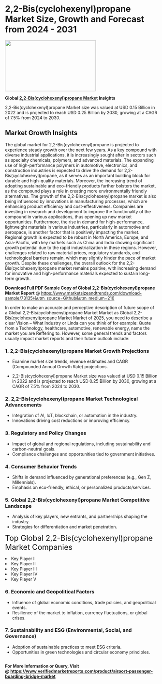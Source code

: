 <H1>2,2-Bis(cyclohexenyl)propane Market Size, Growth and Forecast from 2024 - 2031</H1><img class="aligncenter size-medium wp-image-584254" src="https://thirdeyenews.in/wp-content/uploads/2024/09/Global-Market-Research-300x168.jpeg" alt="" width="300" height="168" /><p><strong>Global&nbsp;<a href="https://www.marketsizeandtrends.com/download-sample/73135/&amp;utm_source=Github&utm_medium=216">2,2-Bis(cyclohexenyl)propane Market</a> Insights</strong></p><p>2,2-Bis(cyclohexenyl)propane Market size was valued at USD 0.15 Billion in 2022 and is projected to reach USD 0.25 Billion by 2030, growing at a CAGR of 7.5% from 2024 to 2030.</p><p><h2>Market Growth Insights</h2> The global market for 2,2-Bis(cyclohexenyl)propane is projected to experience steady growth over the next few years. As a key compound with diverse industrial applications, it is increasingly sought after in sectors such as specialty chemicals, polymers, and advanced materials. The expanding use of high-performance polymers in automotive, electronics, and construction industries is expected to drive the demand for 2,2-Bis(cyclohexenyl)propane, as it serves as an important building block for durable and high-quality materials. Moreover, the increasing trend of adopting sustainable and eco-friendly products further bolsters the market, as the compound plays a role in creating more environmentally friendly alternatives. The growth of the 2,2-Bis(cyclohexenyl)propane market is also being influenced by innovations in manufacturing processes, which are enhancing product efficiency and cost-effectiveness. Companies are investing in research and development to improve the functionality of the compound in various applications, thus opening up new market opportunities. Furthermore, the rise in demand for high-performance, lightweight materials in various industries, particularly in automotive and aerospace, is another factor that is positively impacting the market. Regional growth is expected to be robust in North America, Europe, and Asia-Pacific, with key markets such as China and India showing significant growth potential due to the rapid industrialization in these regions. However, challenges related to raw material prices, regulatory standards, and technological barriers remain, which may slightly hinder the pace of market growth. Despite these challenges, the overall outlook for the 2,2-Bis(cyclohexenyl)propane market remains positive, with increasing demand for innovative and high-performance materials expected to sustain long-term growth. </p><p><span class=""><strong>Download Full PDF Sample Copy of Global 2,2-Bis(cyclohexenyl)propane Market Report</strong> @ <a href="https://www.marketsizeandtrends.com/download-sample/73135/&amp;utm_source=Github&utm_medium=216" target="_blank">https://www.marketsizeandtrends.com/download-sample/73135/&amp;utm_source=Github&utm_medium=216</a></span></p><p>In order to make an accurate and perceptive description of future scope of a Global&nbsp;2,2-Bis(cyclohexenyl)propane Market Market as Global&nbsp;2,2-Bis(cyclohexenyl)propane Market Market of 2025, you need to describe a clear Vision &ndash; What Industry or Linda can you think of for example: Quote from a Technology, healthcare, automotive, renewable energy, name the market you are Reffering to. However, some general trends and factors usually impact market reports and their future outlook include:</p><h3>1.&nbsp;<strong>2,2-Bis(cyclohexenyl)propane Market Growth Projections</strong></h3><ul><li>Examine market size trends, revenue estimates and CAGR (Compounded Annual Growth Rate) projections.</li><li><p>2,2-Bis(cyclohexenyl)propane Market size was valued at USD 0.15 Billion in 2022 and is projected to reach USD 0.25 Billion by 2030, growing at a CAGR of 7.5% from 2024 to 2030.</p></li></ul><h3>2.&nbsp;<strong>2,2-Bis(cyclohexenyl)propane Market Technological Advancements</strong></h3><ul><li>Integration of AI, IoT, blockchain, or automation in the industry.</li><li>Innovations driving cost reductions or improving efficiency.</li></ul><h3>3.&nbsp;<strong>Regulatory and Policy Changes</strong></h3><ul><li>Impact of global and regional regulations, including sustainability and carbon-neutral goals.</li><li>Compliance challenges and opportunities tied to government initiatives.</li></ul><h3>4.&nbsp;<strong>Consumer Behavior Trends</strong></h3><ul><li>Shifts in demand influenced by generational preferences (e.g., Gen Z, Millennials).</li><li>Emphasis on eco-friendly, ethical, or personalized products/services.</li></ul><h3>5.&nbsp;<strong>Global 2,2-Bis(cyclohexenyl)propane Market Competitive Landscape</strong></h3><ul><li>Analysis of key players, new entrants, and partnerships shaping the industry.</li><li>Strategies for differentiation and market penetration.</li></ul><p data-pm-slice="1 1 []"><span style="color: inherit; font-family: inherit; font-size: 25px;">Top Global 2,2-Bis(cyclohexenyl)propane Market Companies</span></p><div class="" data-test-id=""><p><li>Key Player I</li><li> Key Player II</li><li> Key Player III</li><li> Key Player IV</li><li> Key Player V</li></p></div><h3>6.&nbsp;<strong>Economic and Geopolitical Factors</strong></h3><ul><li>Influence of global economic conditions, trade policies, and geopolitical events.</li><li>Resilience of the market to inflation, currency fluctuations, or global crises.</li></ul><h3>7.&nbsp;<strong>Sustainability and ESG (Environmental, Social, and Governance)</strong></h3><ul><li>Adoption of sustainable practices to meet ESG criteria.</li><li>Opportunities in green technologies and circular economy principles.</li></ul><h2><strong style="font-size: 14px;">For More Information or Query, Visit @&nbsp;</strong><a style="background-color: #ffffff; font-size: 14px;" href="https://www.marketsizeandtrends.com/report/22-biscyclohexenylpropane-market/" target="_blank">https://www.verifiedmarketreports.com/product/airport-passenger-boarding-bridge-market</a></h2>
